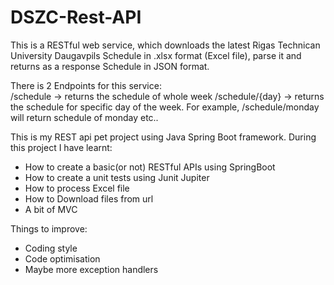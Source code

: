 # DSZC-Rest-API
This is a RESTful web service, which downloads the latest Rigas Technican University Daugavpils Schedule in .xlsx format (Excel file),
parse it and returns as a response Schedule in JSON format.

<bold>There is 2 Endpoints for this service:</bold></br>
  /schedule -> returns the schedule of whole week
  /schedule/{day} -> returns the schedule for specific day of the week. For example, /schedule/monday will return schedule of monday etc..


This is my REST api pet project using Java Spring Boot framework.
<bold>During this project I have learnt:</bold>
<ul>
  <li>How to create a basic(or not) RESTful APIs using SpringBoot</li>
  <li>How to create a unit tests using Junit Jupiter</li>
  <li>How to process Excel file</li>
  <li>How to Download files from url</li>
  <li>A bit of MVC</li>
</ul>

<bold>Things to improve:</bold>
<ul>
  <li>Coding style</li>
  <li>Code optimisation</li>
  <li>Maybe more exception handlers</li>
</ul>
  
  
